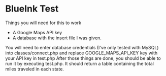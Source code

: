 # BlueInk Test
Things you will need for this to work
   - A Google Maps API key
   - A database with the insert file I was given.

You will need to enter database credentials (I've only tested with MySQL) into classes/connect.php and replace GOOGLE_MAPS_API_KEY key with your API key in test.php After those things are done, you should be able to run it by executing test.php. It should return a table containing the total miles traveled in each state.